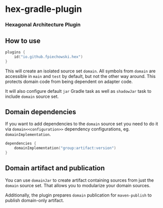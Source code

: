 # hex-gradle-plugin

### Hexagonal Architecture Plugin

## How to use

```kotlin
plugins {
    id("io.github.fpiechowski.hex")
}
```

This will create an isolated source set `domain`.
All symbols from `domain` are accessible in `main` and `test` by default, but not the other way around.
This protects domain code from being dependent on adapter code.

It will also configure default `jar` Gradle task as well as `shadowJar` task to include `domain` source set.


## Domain dependencies
If you want to add dependencies to the `domain` source set you need to do it via `domain<<configuration>>` dependency configurations, eg. `domainImplementation`.

```kotlin
dependencies {
    domainImplementation("group:artifact:version")
}
```

## Domain artifact and publication
You can use `domainJar` to create artifact containing sources from just the `domain` source set.
That allows you to modularize your domain sources.

Additionally, the plugin prepares `domain` publication for `maven-publish` to publish domain-only artifact.
